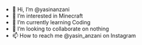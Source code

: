 - 👋 Hi, I’m @yasinanzani
- 👀 I’m interested in Minecraft 
- 🌱 I’m currently learning Coding
- 💞️ I’m looking to collaborate on nothing 
- 📫 How to reach me @yasin_anzani on Instagram 

<!---
yasinanzani/yasinanzani is a ✨ special ✨ repository because its `README.md` (this file) appears on your GitHub profile.
You can click the Preview link to take a look at your changes.
--->
